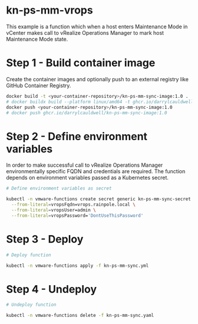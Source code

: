 # kn-ps-mm-vrops
This example is a function which when a host enters Maintenance Mode in vCenter makes call to vRealize Operations Manager to mark host Maintenance Mode state.

# Step 1 - Build container image

Create the container images and optionally push to an external registry like GitHub Container Registry.

```bash
docker build -t <your-container-repository>/kn-ps-mm-sync-image:1.0 .
# docker buildx build --platform linux/amd64 -t ghcr.io/darrylcauldwell/kn-ps-mm-sync-image:1.0 .
docker push <your-container-repository>/kn-ps-mm-sync-image:1.0
# docker push ghcr.io/darrylcauldwell/kn-ps-mm-sync-image:1.0
```

# Step 2 - Define environment variables

In order to make successful call to vRealize Operations Manager environmentally specific FQDN and credentials are required. The function depends on environment variables passed as a Kubernetes secret.

```bash
# Define environment variables as secret

kubectl -n vmware-functions create secret generic kn-ps-mm-sync-secret \
  --from-literal=vropsFqdn=vrops.rainpole.local \
  --from-literal=vropsUser=admin \
  --from-literal=vropsPassword='DontUseThisPassword'
```

# Step 3 - Deploy

```bash
# Deploy function

kubectl -n vmware-functions apply -f kn-ps-mm-sync.yml
```

# Step 4 - Undeploy

```bash
# Undeploy function

kubectl -n vmware-functions delete -f kn-ps-mm-sync.yaml
```